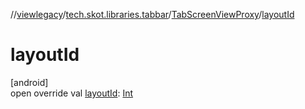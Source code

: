 //[viewlegacy](../../../index.md)/[tech.skot.libraries.tabbar](../index.md)/[TabScreenViewProxy](index.md)/[layoutId](layout-id.md)

# layoutId

[android]\
open override val [layoutId](layout-id.md): [Int](https://kotlinlang.org/api/latest/jvm/stdlib/kotlin/-int/index.html)
